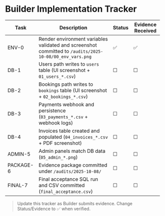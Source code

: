# Builder Implementation Tracker

| Task | Description | Status | Evidence Received |
|------|-------------|--------|--------------------|
| ENV-0 | Render environment variables validated and screenshot committed to `/audits/2025-10-08/00_env_vars.png` | ✅ | ✅ |
| DB-1 | Users path writes to `users` table (UI screenshot + `01_users_*.csv`) | ☐ | ☐ |
| DB-2 | Bookings path writes to `bookings` table (UI screenshot + `02_bookings_*.csv`) | ☐ | ☐ |
| DB-3 | Payments webhook and persistence (`03_payments_*.csv` + webhook logs) | ☐ | ☐ |
| DB-4 | Invoices table created and populated (`04_invoices_*.csv` + PDF screenshot) | ☐ | ☐ |
| ADMIN-5 | Admin panels match DB data (`05_admin_*.png`) | ☐ | ☐ |
| PACKAGE-6 | Evidence package committed under `/audits/2025-10-08/` | ☐ | ☐ |
| FINAL-7 | Final acceptance SQL run and CSV committed (`final_acceptance.csv`) | ☐ | ☐ |

> Update this tracker as Builder submits evidence. Change Status/Evidence to ✅ when verified.
